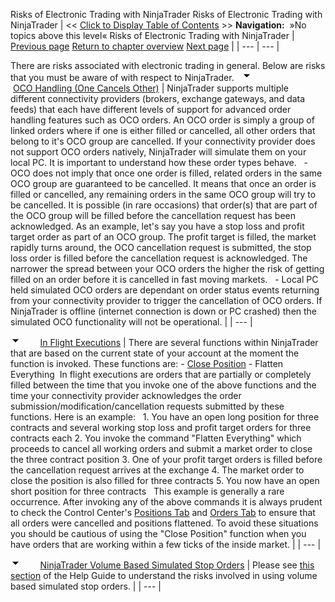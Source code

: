 ﻿
Risks of Electronic Trading with NinjaTrader
Risks of Electronic Trading with NinjaTrader
| \<\< [Click to Display Table of Contents](risks_of_electronic_trading_wi.md) \>\> **Navigation:**   »No topics above this level«   Risks of Electronic Trading with NinjaTrader | [Previous page](risk_disclosures-1.md) [Return to chapter overview](welcome-1.md) [Next page](tos-1.md) |
| --- | --- |

There are risks associated with electronic trading in general. Below are risks that you must be aware of with respect to NinjaTrader.
 
![tog_minus](tog_minus-1.gif)        [OCO Handling (One Cancels Other)](javascript:HMToggle('toggle','OcoHandlingoneCancelsOther','OcoHandlingoneCancelsOther_ICON'))
| NinjaTrader supports multiple different connectivity providers (brokers, exchange gateways, and data feeds) that each have different levels of support for advanced order handling features such as OCO orders. An OCO order is simply a group of linked orders where if one is either filled or cancelled, all other orders that belong to it's OCO group are cancelled. If your connectivity provider does not support OCO orders natively, NinjaTrader will simulate them on your local PC. It is important to understand how these order types behave.   - OCO does not imply that once one order is filled, related orders in the same OCO group are guaranteed to be cancelled. It means that once an order is filled or cancelled, any remaining orders in the same OCO group will try to be cancelled. It is possible (in rare occasions) that order(s) that are part of the OCO group will be filled before the cancellation request has been acknowledged. As an example, let's say you have a stop loss and profit target order as part of an OCO group. The profit target is filled, the market rapidly turns around, the OCO cancellation request is submitted, the stop loss order is filled before the cancellation request is acknowledged. The narrower the spread between your OCO orders the higher the risk of getting filled on an order before it is cancelled in fast moving markets.   - Local PC held simulated OCO orders are dependant on order status events returning from your connectivity provider to trigger the cancellation of OCO orders. If NinjaTrader is offline (internet connection is down or PC crashed) then the simulated OCO functionality will not be operational. |
| --- |

![tog_minus](tog_minus-1.gif)        [In Flight Executions](javascript:HMToggle('toggle','InFlightExecutions','InFlightExecutions_ICON'))
| There are several functions within NinjaTrader that are based on the current state of your account at the moment the function is invoked. These functions are: - [Close Position](closing_a_position_or_atm_stra-1.md) - Flatten Everything  In flight executions are orders that are partially or completely filled between the time that you invoke one of the above functions and the time your connectivity provider acknowledges the order submission/modification/cancellation requests submitted by these functions. Here is an example:   1\. You have an open long position for three contracts and several working stop loss and profit target orders for three contracts each 2\. You invoke the command "Flatten Everything" which proceeds to cancel all working orders and submit a market order to close the three contract position 3\. One of your profit target orders is filled before the cancellation request arrives at the exchange 4\. The market order to close the position is also filled for three contracts 5\. You now have an open short position for three contracts   This example is generally a rare occurrence. After invoking any of the above commands it is always prudent to check the Control Center's [Positions Tab](positions_tab-1.md) and [Orders Tab](orders_tab-1.md) to ensure that all orders were cancelled and positions flattened. To avoid these situations you should be cautious of using the "Close Position" function when you have orders that are working within a few ticks of the inside market. |
| --- |

![tog_minus](tog_minus-1.gif)        [NinjaTrader Volume Based Simulated Stop Orders](javascript:HMToggle('toggle','NinjaTraderVolumeBasedSimulatedStopOrders','NinjaTraderVolumeBasedSimulatedStopOrders_ICON'))
| Please see [this section](simulated_stop_orders-1.md) of the Help Guide to understand the risks involved in using volume based simulated stop orders. |
| --- |

 
